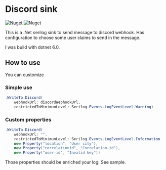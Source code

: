 ﻿# Discord sink

[![Nuget](https://img.shields.io/nuget/v/LogSistemas.Nuget.Serilog.Sinks.Discord?style=for-the-badge&logo=nuget&labelColor=%23004880&color=%23004880)](https://www.nuget.org/packages/LogSistemas.Nuget.Discord.Messenger/) 
![Nuget](https://img.shields.io/nuget/dt/LogSistemas.Nuget.Serilog.Sinks.Discord?style=for-the-badge&logo=nuget&labelColor=%23004880&color=%23004880)

This is a .Net serilog sink to send message to discord webhook.
Has configuration to choose some user claims to send in the message.

I was build with dotnet 6.0.

## How to use

You can customize 

### Simple use

```C#
.WriteTo.Discord(
	webhookUrl: discordWebhookUrl,
	restrictedToMinimumLevel: Serilog.Events.LogEventLevel.Warning)
```

### Custom properties

```C#
.WriteTo.Discord(
	webhookUrl: "",
	restrictedToMinimumLevel: Serilog.Events.LogEventLevel.Information,
	new Property("location", "User city"),
	new Property("correlationid", "Correlation-id"),
	new Property("user-id", "Invalid key"))
```

Those properties should be enriched your log. See sample.

